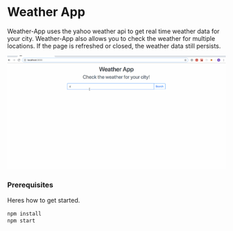 # Weather App

Weather-App uses the yahoo weather api to get real time weather data for your city. Weather-App also allows you to check the weather for multiple locations. If the page is refreshed or closed, the weather data still persists.

![](media/walkthrough.gif)


### Prerequisites

Heres how to get started. 

```
npm install
npm start
```

